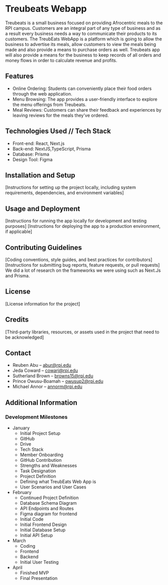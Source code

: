 # Treubeats Webapp

Treubeats is a small business focused on providing Afrocentric meals to the RPI campus. Customers are an integral  part of any type of business and as a result every business needs a way to communicate their products to its customers. The TreubEats WebApp is a platform which is going to allow the business to advertise its meals,  allow customers to view the meals being made and also provide a means to purchase orders as well.
Treubeats app will also provide a means for the business to keep records of all orders and money flows in order to calculate revenue and profits.

## Features

- Online Ordering: Students can conveniently place their food orders through the web application.
- Menu Browsing: The app provides a user-friendly interface to explore the menu offerings from Treubeats.
- Meal Reviews: Customers can share their feedback and experiences by leaving reviews for the meals they've ordered.

## Technologies Used // Tech Stack

- Front-end: React, Next.js
- Back-end: NextJS,TypeScript, Prisma
- Database: Prisma
- Design Tool: Figma


## Installation and Setup

[Instructions for setting up the project locally, including system requirements, dependencies, and environment variables]

## Usage and Deployment

[Instructions for running the app locally for development and testing purposes]
[Instructions for deploying the app to a production environment, if applicable]

## Contributing Guidelines

[Coding conventions, style guides, and best practices for contributors]
[Instructions for submitting bug reports, feature requests, or pull requests]
We did a lot of research on the frameworks we were using such as Next.Js and Prisma.

## License

[License information for the project]

## Credits

[Third-party libraries, resources, or assets used in the project that need to be acknowledged]

## Contact

- Reuben Abu – abur@rpi.edu
- Jeda Coward – cowarj@rpi.edu
- Sutherland Brown – browns15@rpi.edu
- Prince Owusu-Boamah – owusup2@rpi.edu
- Michael Annor – annorm@rpi.edu

## Additional Information
### Development Milestones
- January
  - Initial Project Setup
  - GitHub
  - Drive
  - Tech Stack
  - Member Onboarding
  - GitHub Contribution
  - Strengths and Weaknesses
  - Task Designation
  - Project Definition
  - Defining what TreubEats Web App is
  - User Scenarios and User Cases
- February
  - Continued Project Definition
  - Database Schema Diagram
  - API Endpoints and Routes
  - Figma diagram for frontend
  - Initial Code
  - Initial Frontend Design
  - Initial Database Setup
  - Initial API Setup
- March
  - Coding
  - Frontend
  - Backend
  - Initial User Testing
- April
  - Finished MVP
  - Final Presentation
